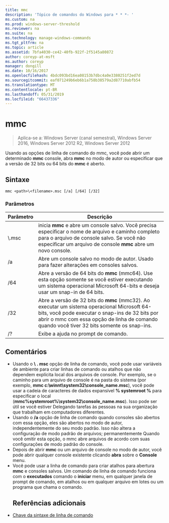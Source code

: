 ```yaml
---
title: mmc
description: 'Tópico de comandos do Windows para * * *- '
ms.custom: na
ms.prod: windows-server-threshold
ms.reviewer: na
ms.suite: na
ms.technology: manage-windows-commands
ms.tgt_pltfrm: na
ms.topic: article
ms.assetid: 7bfa4030-ce42-40fb-922f-2f5145a80872
author: coreyp-at-msft
ms.author: coreyp
manager: dongill
ms.date: 10/16/2017
ms.openlocfilehash: 4bdc093bd16ea08153b7dbc4a0e3380251f2ed7d
ms.sourcegitcommit: eaf071249b6eb6b1a758b38579a2d87710abfb54
ms.translationtype: MT
ms.contentlocale: pt-BR
ms.lasthandoff: 05/31/2019
ms.locfileid: "66437336"
---
```

# <a name="mmc"></a>mmc

>Aplica-se a: Windows Server (canal semestral), Windows Server 2016, Windows Server 2012 R2, Windows Server 2012

Usando as opções de linha de comando do mmc, você pode abrir um determinado **mmc** console, abra **mmc** no modo de autor ou especificar que a versão de 32 bits ou 64 bits do **mmc** é aberto.
## <a name="syntax"></a>Sintaxe
```
mmc <path>\<filename>.msc [/a] [/64] [/32]
```
### <a name="parameters"></a>Parâmetros

|       Parâmetro        |                                                                                                 Descrição                                                                                                 |
|------------------------|-------------------------------------------------------------------------------------------------------------------------------------------------------------------------------------------------------------|
| <path>\\<filename>.msc |        inicia **mmc** e abre um console salvo. Você precisa especificar o nome de arquivo e caminho completo para o arquivo de console salvo. Se você não especificar um arquivo de console **mmc** abre um novo console.         |
|           /a           |                                                               Abre um console salvo no modo de autor.  Usado para fazer alterações em consoles salvos.                                                                |
|          /64           |                         Abre a versão de 64 bits do **mmc** (mmc64). Use esta opção somente se você estiver executando um sistema operacional Microsoft 64-bits e deseja usar um snap-in de 64 bits.                          |
|          /32           | Abre a versão de 32 bits do **mmc** (mmc32). Ao executar um sistema operacional Microsoft 64-bits, você pode executar o snap-ins de 32 bits por abrir o mmc com essa opção de linha de comando quando você tiver 32 bits somente os snap-ins. |
|           /?           |                                                                                    Exibe a ajuda no prompt de comando.                                                                                     |

## <a name="remarks"></a>Comentários
- Usando o <path> **\\** <filename> **. msc** opção de linha de comando, você pode usar variáveis de ambiente para criar linhas de comando ou atalhos que não dependem explícita local dos arquivos de console. Por exemplo, se o caminho para um arquivo de console é na pasta do sistema (por exemplo, **mmc c:\winnt\system32\console_name.msc**), você pode usar a cadeia de caracteres de dados expansível **% systemroot %** para especificar o local (**mmc%systemroot%\system32\console_name.msc**). Isso pode ser útil se você estiver Delegando tarefas às pessoas na sua organização que trabalham em computadores diferentes.
- Usando o **/a** opção de linha de comando quando consoles são abertos com essa opção, eles são abertos no modo de autor, independentemente do seu modo padrão. Isso não altera a configuração de modo padrão de arquivos; permanentemente Quando você omitir esta opção, o mmc abre arquivos de acordo com suas configurações de modo padrão do console.
- Depois de abrir **mmc** ou um arquivo de console no modo de autor, você pode abrir qualquer console existente clicando **abra** sobre o **Console** menu.
- Você pode usar a linha de comando para criar atalhos para abertura **mmc** e consoles salvos. Um comando de linha de comando funciona com o **executados** comando o **iniciar** menu, em qualquer janela de prompt de comando, em atalhos ou em qualquer arquivo em lotes ou um programa que chama o comando.
  ## <a name="additional-references"></a>Referências adicionais
- [Chave da sintaxe de linha de comando](command-line-syntax-key.md)

